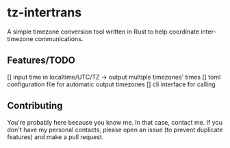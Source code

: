 # tz-intertrans
A simple timezone conversion tool written in Rust to help coordinate inter-timezone communications.

## Features/TODO
[] input time in localtime/UTC/TZ -> output multiple timezones' times
[] toml configuration file for automatic output timezones
[] cli interface for calling

## Contributing
You're probably here because you know me. In that case, contact me.
If you don't have my personal contacts, please open an issue (to prevent duplicate features) and make a pull request.
